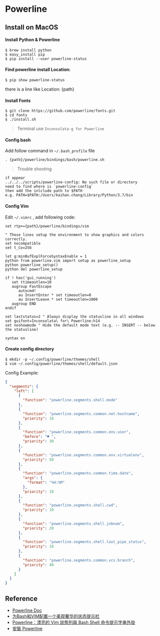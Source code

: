 # Powerline

## Install on MacOS

#### Install Python & Powerline

```
$ brew install python
$ easy_install pip
$ pip install --user powerline-status
```

#### Find powerline install Location: 
   
```
$ pip show powerline-status
```
there is a line like Location: {path}

#### Install Fonts

```
$ git clone https://github.com/powerline/fonts.git
$ cd fonts
$ ./install.sh
```

> Terminal use `Inconsolata-g for Powerline`

#### Config bash
Add follow command in `~/.bash_profile` file

```
. {path}/powerline/bindings/bash/powerline.sh
```
> Trouble shooting
 ```  
 if appear 
 ../../../scripts/powerline-config: No such file or directory
 need to find where is `powerline-config`
 then add the inlclude path to $PATH
 e.g. PATH=$PATH:/Users/kaihan.chang/Library/Python/3.7/bin
 ```

#### Config Vim

Edit `~/.vimrc` , add following code:

```vim
set rtp+={path}/powerline/bindings/vim

" These lines setup the environment to show graphics and colors correctly.
set nocompatible
set t_Co=256

let g:minBufExplForceSyntaxEnable = 1
python from powerline.vim import setup as powerline_setup
python powerline_setup()
python del powerline_setup

if ! has('gui_running')
   set ttimeoutlen=10
   augroup FastEscape
      autocmd!
      au InsertEnter * set timeoutlen=0
      au InsertLeave * set timeoutlen=1000
   augroup END
endif

set laststatus=2 " Always display the statusline in all windows
set guifont=Inconsolata\ for\ Powerline:h14
set noshowmode " Hide the default mode text (e.g. -- INSERT -- below the statusline)

syntax on
```

#### Create config directory

```
$ mkdir -p ~/.config/powerline/themes/shell
$ vim ~/.config/powerline/themes/shell/default.json
```

Config Example:

```json
{
  "segments": {
    "left": [
      {
        "function": "powerline.segments.shell.mode"
      },
      {
        "function": "powerline.segments.common.net.hostname",
        "priority": 10
      },
      {
        "function": "powerline.segments.common.env.user",
        "before": "♥ ",
        "priority": 30
      },
      {
        "function": "powerline.segments.common.env.virtualenv",
        "priority": 50
      },
      {
        "function": "powerline.segments.common.time.date",
        "args": {
          "format": "%H:%M"
        },
        "priority": 10
      },
      {
        "function": "powerline.segments.shell.cwd",
        "priority": 10
      },
      {
        "function": "powerline.segments.shell.jobnum",
        "priority": 20
      },
      {
        "function": "powerline.segments.shell.last_pipe_status",
        "priority": 10
      },
      {
        "function": "powerline.segments.common.vcs.branch",
        "priority": 40
      }
    ]
  }
}
```

## Reference

* [Powerline Doc](https://powerline.readthedocs.io/en/latest/installation/osx.html)
* [为Bash和VIM配置一个美观奢华的状态提示栏](http://cenalulu.github.io/linux/mac-powerline/)
* [Powerline：漂亮的 Vim 狀態列與 Bash Shell 命令提示字串外掛](https://blog.gtwang.org/linux/powerline-adds-powerful-statuslines-and-prompts-to-vim-and-bash/)
* [安裝 Powerline](http://bearsu.logdown.com/posts/305312-install-the-powerline)
